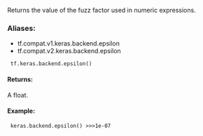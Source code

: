 Returns the value of the fuzz factor used in numeric expressions.
### Aliases:
- tf.compat.v1.keras.backend.epsilon
- tf.compat.v2.keras.backend.epsilon

```
 tf.keras.backend.epsilon()
```
#### Returns:
A float.
#### Example:

```
 keras.backend.epsilon() >>>1e-07
```
